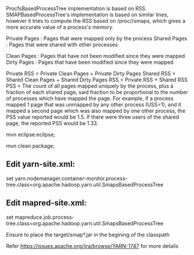 ProcfsBasedProcessTree implementation is based on RSS.  SMAPBasedProcessTree's implementation is based on similar lines, however it tries to compute the 
RSS based on /proc/<pid>/smaps, which gives a more accurate value of a process's memory.

Private Pages : Pages that were mapped only by the process
Shared Pages : Pages that were shared with other processes

Clean Pages : Pages that have not been modified since they were mapped
Dirty Pages : Pages that have been modified since they were mapped

Private RSS = Private Clean Pages + Private Dirty Pages
Shared RSS = Shared Clean Pages + Shared Dirty Pages
RSS = Private RSS + Shared RSS
PSS = The count of all pages mapped uniquely by the process, 
 plus a fraction of each shared page, said fraction to be 
 proportional to the number of processes which have mapped the page. 
 For example, if a process mapped 1 page that was unmapped by any 
 other process (USS=1), and it mapped a second page which was also 
 mapped by one other process, the PSS value reported would be 1.5. 
 If there were three users of the shared page, the reported PSS 
 would be 1.33.

mvn eclipse:eclipse;

mvn clean package;

Edit yarn-site.xml:
------------------
set yarn.nodemanager.container-monitor.process-tree.class=org.apache.hadoop.yarn.util.SmapsBasedProcessTree

Edit mapred-site.xml:
--------------------
set mapreduce.job.process-tree.class=org.apache.hadoop.yarn.util.SmapsBasedProcessTree
 
Ensure to place the target/smap*.jar in the begining of the classpath 

Refer https://issues.apache.org/jira/browse/YARN-1747 for more details
